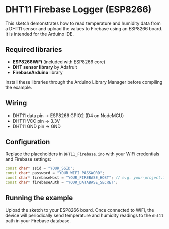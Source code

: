 # DHT11 Firebase Logger (ESP8266)

This sketch demonstrates how to read temperature and humidity data from a DHT11 sensor and upload the values to Firebase using an ESP8266 board. It is intended for the Arduino IDE.

## Required libraries

- **ESP8266WiFi** (included with ESP8266 core)
- **DHT sensor library** by Adafruit
- **FirebaseArduino** library

Install these libraries through the Arduino Library Manager before compiling the example.

## Wiring

- DHT11 data pin -> ESP8266 GPIO2 (D4 on NodeMCU)
- DHT11 VCC pin -> 3.3V
- DHT11 GND pin -> GND

## Configuration

Replace the placeholders in `DHT11_Firebase.ino` with your WiFi credentials and Firebase settings:

```cpp
const char* ssid = "YOUR_SSID";
const char* password = "YOUR_WIFI_PASSWORD";
const char* firebaseHost = "YOUR_FIREBASE_HOST"; // e.g. your-project.firebaseio.com
const char* firebaseAuth = "YOUR_DATABASE_SECRET";
```

## Running the example

Upload the sketch to your ESP8266 board. Once connected to WiFi, the device will periodically send temperature and humidity readings to the `dht11` path in your Firebase database.
